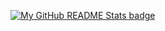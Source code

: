 [![My GitHub README Stats badge](https://github-readme-stats.vercel.app/api?username=tuomastik&show_icons=true&theme=dracula&include_all_commits=true&count_private=true)](https://github.com/anuraghazra/github-readme-stats)
